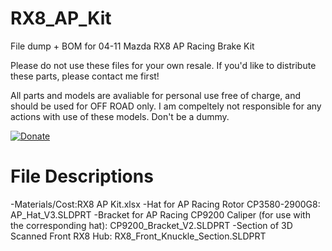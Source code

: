 # RX8_AP_Kit
File dump + BOM for 04-11 Mazda RX8 AP Racing Brake Kit

Please do not use these files for your own resale. If you'd like to distribute these parts, please contact me first!

All parts and models are avaliable for personal use free of charge, and should be used for OFF ROAD only. I am compeltely not responsible for any actions with use of these models. Don't be a dummy.

[![Donate](https://img.shields.io/badge/Donate-PayPal-green.svg)](https://www.paypal.com/cgi-bin/webscr?cmd=_donations&business=GA2ATM7VC5LZL&currency_code=USD&source=url)

# File Descriptions

-Materials/Cost:RX8 AP Kit.xlsx
-Hat for AP Racing Rotor CP3580-2900G8: AP_Hat_V3.SLDPRT
-Bracket for AP Racing CP9200 Caliper (for use with the corresponding hat): CP9200_Bracket_V2.SLDPRT
-Section of 3D Scanned Front RX8 Hub: RX8_Front_Knuckle_Section.SLDPRT
